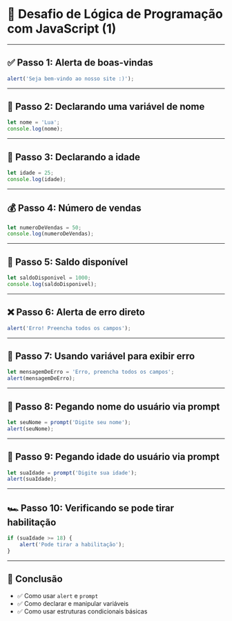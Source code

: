 # 🧠 Desafio de Lógica de Programação com JavaScript (1)

---

## ✅ Passo 1: Alerta de boas-vindas

```javascript
alert('Seja bem-vindo ao nosso site :)');
```

---

## 👤 Passo 2: Declarando uma variável de nome

```javascript
let nome = 'Lua';
console.log(nome);
```

---

## 🎂 Passo 3: Declarando a idade

```javascript
let idade = 25;
console.log(idade);
```

---

## 💰 Passo 4: Número de vendas

```javascript
let numeroDeVendas = 50;
console.log(numeroDeVendas);
```

---

## 💸 Passo 5: Saldo disponível

```javascript
let saldoDisponivel = 1000;
console.log(saldoDisponivel);
```

---

## ❌ Passo 6: Alerta de erro direto

```javascript
alert('Erro! Preencha todos os campos');
```

---

## 📛 Passo 7: Usando variável para exibir erro

```javascript
let mensagemDeErro = 'Erro, preencha todos os campos';
alert(mensagemDeErro);
```

---

## 🧾 Passo 8: Pegando nome do usuário via prompt

```javascript
let seuNome = prompt('Digite seu nome');
alert(seuNome);
```

---

## 📅 Passo 9: Pegando idade do usuário via prompt

```javascript
let suaIdade = prompt('Digite sua idade');
alert(suaIdade);
```

---

## 🏎️ Passo 10: Verificando se pode tirar habilitação

```javascript
if (suaIdade >= 18) {
    alert('Pode tirar a habilitação');
}
```

---

## 🏁 Conclusão

- ✅ Como usar `alert` e `prompt`
- ✅ Como declarar e manipular variáveis
- ✅ Como usar estruturas condicionais básicas
